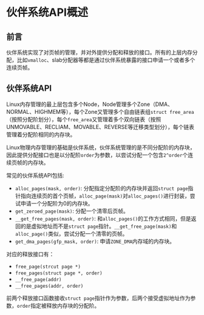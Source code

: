 # 伙伴系统API概述

## 前言

伙伴系统实现了对页帧的管理，并对外提供分配和释放的接口。所有的上层内存分配，比如`vmalloc`、slab分配器等都是通过伙伴系统暴露的接口申请一个或者多个连续页帧。

## 伙伴系统API

Linux内存管理的最上层包含多个Node，Node管理多个Zone（DMA、NORMAL、HIGHMEM等），每个Zone又管理多个自由链表组`struct free_area`（按照分配阶划分），每个`free_area`又管理着多个双向链表（按照UNMOVABLE、RECLIAM、MOVABLE、REVERSE等迁移类型划分），每个链表管理着分配阶相同的内存块。

Linux物理内存管理的基础是伙伴系统，伙伴系统管理的是不同分配阶的内存块，因此提供分配接口也是以分配阶`order`为参数，以尝试分配一个包含`2^order`个连续页帧的内存块。

常见的伙伴系统API包括:

- `alloc_pages(mask, order)`: 分配指定分配阶的内存块并返回`struct page`指针指向连续页的首个页帧，`alloc_page(mask)`对`alloc_pages()`进行封装，尝试申请一个分配阶为0的内存块。
- `get_zeroed_page(mask)`: 分配一个清零后页帧。
- `__get_free_pages(mask, order)`: 和`alloc_pages()`的工作方式相同，但是返回的是虚拟地址而不是`struct page`指针。`__get_free_page(mask)`和`alloc_page()`类似，尝试分配一个清零的页帧。
- `get_dma_pages(gfp_mask, order)`: 申请`ZONE_DMA`内存域的内存块。

对应的释放接口有：

- `free_page(strcut page *)`
- `free_pages(struct page *, order)`
- `__free_page(addr)`
- `__free_pages(addr, order)`

前两个释放接口函数接收`struct page`指针作为参数，后两个接受虚拟地址作为参数，`order`指定被释放内存块的分配阶。
